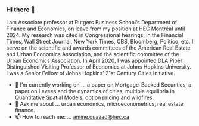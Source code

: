 ### Hi there 👋

I am Associate professor at Rutgers Business School‘s Department of Finance and Economics, on leave from my position at HEC Montréal until 2024. My research was cited in Congressional hearings, in the Financial Times, Wall Street Journal, New York Times, CBS, Bloomberg, Politico, etc. I serve on the scientific and awards committees of the American Real Estate and Urban Economics Association, and the scientific committee of the Urban Economics Association. In April 2020, I was appointed DLA Piper Distinguished Visiting Professor of Economics at Johns Hopkins University. I was a Senior Fellow of Johns Hopkins’ 21st Century Cities Initiative.

- 🔭 I’m currently working on ... a paper on Mortgage-Backed Securities, a paper on Levees and the dynamics of cities, multiple equilibria in Quantitative Spatial Models, option pricing and wildfires.
- 💬 Ask me about ... urban economics, microeconometrics, real estate finance.
- 📫 How to reach me: ... amine.ouazad@hec.ca
